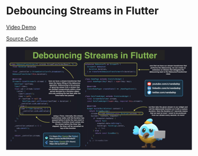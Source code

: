 # Debouncing Streams in Flutter

[Video Demo](https://youtu.be/GcSaYtEepoQ)

[Source Code](debouncing-streams-in-flutter.dart)

![](debouncing-streams-in-flutter.jpg)
